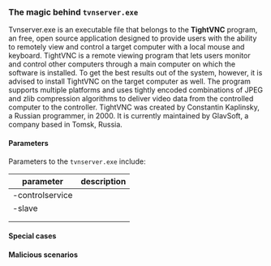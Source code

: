 ### The magic behind ```tvnserver.exe```
Tvnserver.exe is an executable file that belongs to the **TightVNC** program, an free, open source application designed to provide users with the ability to remotely view and control a target computer with a local mouse and keyboard. 
TightVNC is a remote viewing program that lets users monitor and control other computers through a main computer on which the software is installed. To get the best results out of the system, however, it is advised to install TightVNC on the target computer as well. 
The program supports multiple platforms and uses tightly encoded combinations of JPEG and zlib compression algorithms to deliver video data from the controlled computer to the controller. 
TightVNC was created by Constantin Kaplinsky, a Russian programmer, in 2000. It is currently maintained by GlavSoft, a company based in Tomsk, Russia.

#### Parameters
Parameters to the ```tvnserver.exe``` include:

|parameter|description|
|--|--|
| -controlservice ||
 |-slave||
|||
|||

#### Special cases

#### Malicious scenarios
